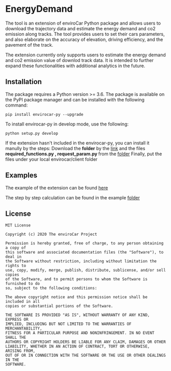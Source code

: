 # EnergyDemand

The tool is an extension of enviroCar Python package and allows users to download the trajectory data and estimate the energy demand and co2 emission along tracks. The tool provides users to set their cars parameters, and also elaborate on the accuracy of elevation, driving efficiency, and the pavement of the track. 

The extension currently only supports users to estimate the energy demand and co2 emission value of downlod track data. It is intended to further expand these functionalities with additional analytics in the future.

## Installation

The package requires a Python version >= 3.6. The package is available on the PyPI package manager and can be installed with the following command:

```
pip install envirocar-py --upgrade
```

To install envirocar-py in develop mode, use the following:

```
python setup.py develop
```

If the extension hasn't included in the envirocar-py, you can install it manully by the steps:
Download the <b> folder</b> by the [link](https://github.com/masawdah/enrgydemand/tree/master/envirocar/client/fuel)
and the files <b> required_functions.py , request_param.py </b>
from the [folder](https://github.com/masawdah/enrgydemand/tree/master/envirocar/client)
Finally, put the files under your local envirocar/client folder


## Examples
The example of the extension can be found [here](https://github.com/masawdah/enrgydemand/blob/master/examples/python_tool_example.ipynb)

The step by step calculation can be found in the example [folder](https://github.com/masawdah/enrgydemand/blob/master/examples/Energy_demand.ipynb)


## License ##
    MIT License

    Copyright (c) 2020 The enviroCar Project

    Permission is hereby granted, free of charge, to any person obtaining a copy of
    this software and associated documentation files (the "Software"), to deal in
    the Software without restriction, including without limitation the rights to
    use, copy, modify, merge, publish, distribute, sublicense, and/or sell copies
    of the Software, and to permit persons to whom the Software is furnished to do
    so, subject to the following conditions:

    The above copyright notice and this permission notice shall be included in all
    copies or substantial portions of the Software.

    THE SOFTWARE IS PROVIDED "AS IS", WITHOUT WARRANTY OF ANY KIND, EXPRESS OR
    IMPLIED, INCLUDING BUT NOT LIMITED TO THE WARRANTIES OF MERCHANTABILITY,
    FITNESS FOR A PARTICULAR PURPOSE AND NONINFRINGEMENT. IN NO EVENT SHALL THE
    AUTHORS OR COPYRIGHT HOLDERS BE LIABLE FOR ANY CLAIM, DAMAGES OR OTHER
    LIABILITY, WHETHER IN AN ACTION OF CONTRACT, TORT OR OTHERWISE, ARISING FROM,
    OUT OF OR IN CONNECTION WITH THE SOFTWARE OR THE USE OR OTHER DEALINGS IN THE
    SOFTWARE.

